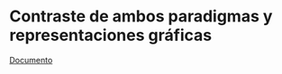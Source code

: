 # Contraste de ambos paradigmas y representaciones gráficas

[Documento](https://docs.google.com/document/d/1eppQau6GJFEKo5uE5VXHDoqPSOeBPIjf/preview?tab=t.0)
